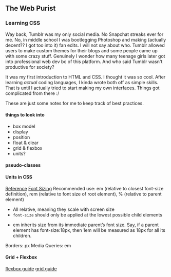 ## The Web Purist

### Learning CSS

Way back, Tumblr was my only social media. No Snapchat streaks ever for me. No, in middle school I was bootlegging Photoshop and making (actually decent?? I got too into it) fan edits. I will not say about who. Tumblr allowed users to make custom themes for their blogs and some people came up with some crazy stuff. Genuinely I wonder how many teenage girls later got into professional web dev bc of this platform. And who said Tumblr wasn't productive for society?

It was my first introduction to HTML and CSS. I thought it was so cool. After learning <i>actual</i> coding languages, I kinda wrote both off as simple skills. That is until I actually tried to start making my own interfaces. Things got complicated from there :/ 

These are just some notes for me to keep track of best practices. 

#### things to look into
- box model
- display
- position
- float & clear
- grid & flexbox
- units?

#### pseudo-classes

#### Units in CSS
[Reference](https://gist.github.com/basham/2175a16ab7c60ce8e001)
[Font Sizing](https://type-scale.com/)
Recommended use: em (relative to closest font-size definition), rem (relative to font size of root element), % (relative to parent element)
- All relative, meaning they scale with screen size
- <code>font-size</code> should only be applied at the lowest possible child elements
* em inherits size from its immediate parent’s font size. Say, if a parent element has font-size:18px, then 1em will be measured as 18px for all its children.

Borders: px
Media Queries: em




#### Grid + Flexbox
[flexbox guide](https://css-tricks.com/snippets/css/a-guide-to-flexbox/)
[grid guide](https://css-tricks.com/snippets/css/complete-guide-grid/)